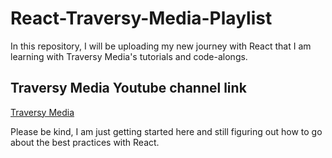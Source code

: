 # React-Traversy-Media-Playlist
In this repository, I will be uploading my new journey with React that I am learning with Traversy Media's tutorials and code-alongs.

## Traversy Media Youtube channel link
[Traversy Media](https://www.youtube.com/channel/UC29ju8bIPH5as8OGnQzwJyA)

Please be kind, I am just getting started here and still figuring out how to go about the best practices with React. 
